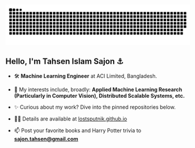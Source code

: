 <picture>
  <source media="(prefers-color-scheme: dark)" srcset="https://raw.githubusercontent.com/lostsputnik/lostsputnik/output/github-contribution-grid-snake-dark.svg" />
  <source media="(prefers-color-scheme: light)" srcset="https://raw.githubusercontent.com/lostsputnik/lostsputnik/output/github-contribution-grid-snake.svg" />
  <img alt="github contribution grid snake animation" src="https://raw.githubusercontent.com/lostsputnik/lostsputnik/output/github-contribution-grid-snake.svg" />
</picture>


## Hello, I'm Tahsen Islam Sajon ⚓

- 🛠️ **Machine Learning Engineer** at ACI Limited, Bangladesh.

- 🌱 My interests include, broadly: **Applied Machine Learning Research (Particularly in Computer Vision), Distributed Scalable Systems, etc.**

- ✨ Curious about my work? Dive into the pinned repositories below.

- 👨‍💻 Details are available at [lostsputnik.github.io](https://lostsputnik.github.io/)

- 📫 Post your favorite books and Harry Potter trivia to **sajon.tahsen@gmail.com**